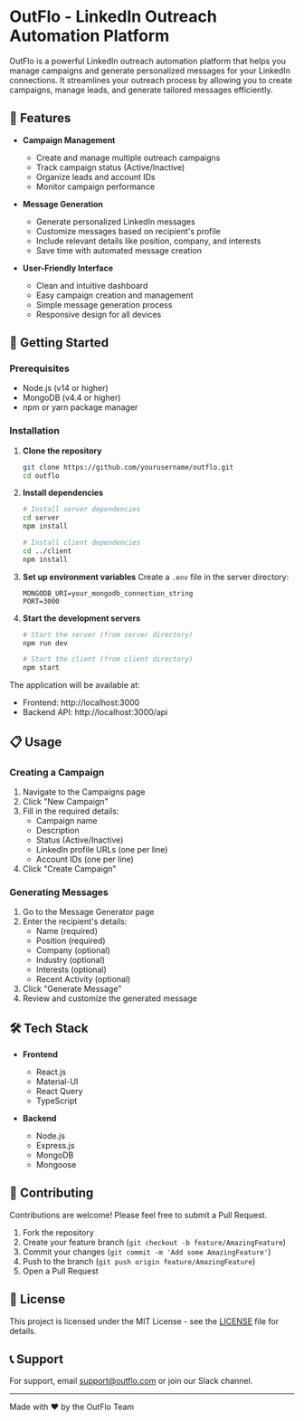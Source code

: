 # OutFlo - LinkedIn Outreach Automation Platform

OutFlo is a powerful LinkedIn outreach automation platform that helps you manage campaigns and generate personalized messages for your LinkedIn connections. It streamlines your outreach process by allowing you to create campaigns, manage leads, and generate tailored messages efficiently.

## 🌟 Features

- **Campaign Management**
  - Create and manage multiple outreach campaigns
  - Track campaign status (Active/Inactive)
  - Organize leads and account IDs
  - Monitor campaign performance

- **Message Generation**
  - Generate personalized LinkedIn messages
  - Customize messages based on recipient's profile
  - Include relevant details like position, company, and interests
  - Save time with automated message creation

- **User-Friendly Interface**
  - Clean and intuitive dashboard
  - Easy campaign creation and management
  - Simple message generation process
  - Responsive design for all devices

## 🚀 Getting Started

### Prerequisites

- Node.js (v14 or higher)
- MongoDB (v4.4 or higher)
- npm or yarn package manager

### Installation

1. **Clone the repository**
   ```bash
   git clone https://github.com/yourusername/outflo.git
   cd outflo
   ```

2. **Install dependencies**
   ```bash
   # Install server dependencies
   cd server
   npm install

   # Install client dependencies
   cd ../client
   npm install
   ```

3. **Set up environment variables**
   Create a `.env` file in the server directory:
   ```
   MONGODB_URI=your_mongodb_connection_string
   PORT=3000
   ```

4. **Start the development servers**
   ```bash
   # Start the server (from server directory)
   npm run dev

   # Start the client (from client directory)
   npm start
   ```

The application will be available at:
- Frontend: http://localhost:3000
- Backend API: http://localhost:3000/api

## 📋 Usage

### Creating a Campaign

1. Navigate to the Campaigns page
2. Click "New Campaign"
3. Fill in the required details:
   - Campaign name
   - Description
   - Status (Active/Inactive)
   - LinkedIn profile URLs (one per line)
   - Account IDs (one per line)
4. Click "Create Campaign"

### Generating Messages

1. Go to the Message Generator page
2. Enter the recipient's details:
   - Name (required)
   - Position (required)
   - Company (optional)
   - Industry (optional)
   - Interests (optional)
   - Recent Activity (optional)
3. Click "Generate Message"
4. Review and customize the generated message

## 🛠️ Tech Stack

- **Frontend**
  - React.js
  - Material-UI
  - React Query
  - TypeScript

- **Backend**
  - Node.js
  - Express.js
  - MongoDB
  - Mongoose

## 🤝 Contributing

Contributions are welcome! Please feel free to submit a Pull Request.

1. Fork the repository
2. Create your feature branch (`git checkout -b feature/AmazingFeature`)
3. Commit your changes (`git commit -m 'Add some AmazingFeature'`)
4. Push to the branch (`git push origin feature/AmazingFeature`)
5. Open a Pull Request

## 📝 License

This project is licensed under the MIT License - see the [LICENSE](LICENSE) file for details.

## 📞 Support

For support, email support@outflo.com or join our Slack channel.

---

Made with ❤️ by the OutFlo Team
